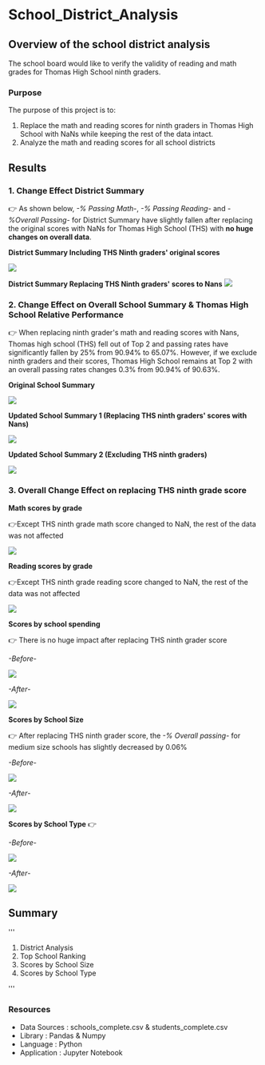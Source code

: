 # School_District_Analysis
  
## Overview of the school district analysis
The school board would like to verify the validity of reading and math grades for Thomas High School ninth graders.
### Purpose
The purpose of this project is to:
  1. Replace the math and reading scores for ninth graders in Thomas High School with NaNs while keeping the rest of the data intact.
  2. Analyze the math and reading scores for all school districts

## Results
### 1. Change Effect District Summary 

:point_right: As shown below, *-% Passing Math*-, *-% Passing Reading*- and *-%Overall Passing*- for District Summary have slightly fallen after replacing the original scores with NaNs for Thomas High School (THS) with **no huge changes on overall data**.

**District Summary Including THS Ninth graders' original scores**

![](Resources/district_summary_before.png)

**District Summary Replacing THS Ninth graders' scores to Nans**
![](Resources/district_summary_after.png)

### 2. Change Effect on Overall School Summary & Thomas High School Relative Performance

:point_right: When replacing ninth grader's math and reading scores with Nans, Thomas high school (THS) fell out of Top 2 and passing rates have significantly fallen by 25% from 90.94% to 65.07%.
However, if we exclude ninth graders and their scores, Thomas High School remains at Top 2 with an overall passing rates changes 0.3% from 90.94% of 90.63%.

**Original School Summary**

![](Resources/school_summary_original_2.png)

**Updated School Summary 1 (Replacing THS ninth graders' scores with Nans)**

![](Resources/school_summary_Before_1.png)

**Updated School Summary 2 (Excluding THS ninth graders)**

![](Resources/school_summary_after.png)


### 3. Overall Change Effect on replacing THS ninth grade score

**Math scores by grade**

:point_right:Except THS ninth grade math score changed to NaN, the rest of the data was not affected 

![](Resources/math_score_nan.png)

**Reading scores by grade**

:point_right:Except THS ninth grade reading score changed to NaN, the rest of the data was not affected 

![](Resources/reading_score_nan.png)


**Scores by school spending**

:point_right: There is no huge impact after replacing THS ninth grader score

*-Before*-

![](Resources/school_spending_original.png)

*-After*-

![](Resources/school_spending_nan.png)

**Scores by School Size**

:point_right: After replacing THS ninth grader score, the *-% Overall passing-*  for medium size schools has slightly decreased by 0.06%

*-Before*-

![](Resources/school_size_original.png)

*-After*-

![](Resources/school_size_nan.png)

**Scores by School Type**
:point_right:

*-Before*-

![](Resources/school_type_original.png)

*-After*-

![](Resources/school_type_after.png)

## Summary 
'''
1. District Analysis
2. Top School Ranking
3. Scores by School Size
4. Scores by School Type

'''

### Resources
  - Data Sources : schools_complete.csv & students_complete.csv
  - Library : Pandas & Numpy
  - Language : Python
  - Application : Jupyter Notebook
